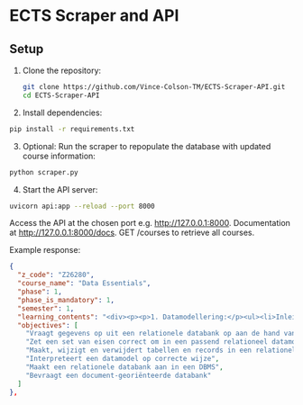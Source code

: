# ECTS Scraper and API

## Setup

1. Clone the repository:
   ```bash
   git clone https://github.com/Vince-Colson-TM/ECTS-Scraper-API.git
   cd ECTS-Scraper-API
     ```

2. Install dependencies:

```bash
pip install -r requirements.txt
```

3. Optional: Run the scraper to repopulate the database with updated course information:

```bash
python scraper.py
```

4. Start the API server:

```bash
uvicorn api:app --reload --port 8000
```
Access the API at the chosen port e.g. http://127.0.0.1:8000.
Documentation at http://127.0.0.1:8000/docs.
GET /courses to retrieve all courses.

Example response:
```json
{
  "z_code": "Z26280",
  "course_name": "Data Essentials",
  "phase": 1,
  "phase_is_mandatory": 1,
  "semester": 1,
  "learning_contents": "<div><p><p>1. Datamodellering:</p><ul><li>Inleiding tot datamodellering</li><li>Begrippen primary key, foreign key, alternate key, constraints</li><li>Herkennen en benoemen van verschillende soorten relaties</li></ul><p>2. SQL:</p><ul><li>CREATE TABLE, INSERT, UPDATE, DELETE</li><li>SELECT-component</li><li>WHERE-component</li><li>Scalaire functies</li><li>Joins</li><li>Subquery’s</li><li>SET-functies</li><li>GROUP BY</li></ul><p>Doorheen het semester wordt deze leerstof toegepast in een project.</p><p>3. Document-georiënteerde databases</p><p> </p></p></div>",
  "objectives": [
    "Vraagt gegevens op uit een relationele databank op aan de hand van SQL queries",
    "Zet een set van eisen correct om in een passend relationeel datamodel",
    "Maakt, wijzigt en verwijdert tabellen en records in een relationele databank",
    "Interpreteert een datamodel op correcte wijze",
    "Maakt een relationele databank aan in een DBMS",
    "Bevraagt een document-georiënteerde databank"
  ]
},
```
